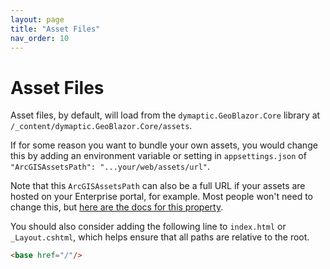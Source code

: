 ```yaml
---
layout: page
title: "Asset Files"
nav_order: 10
---
```


# Asset Files

Asset files, by default, will load from the `dymaptic.GeoBlazor.Core` library
at `/_content/dymaptic.GeoBlazor.Core/assets`.

If for some reason you want to bundle your own assets, you would change this by adding an environment variable or
setting
in `appsettings.json` of `"ArcGISAssetsPath": "...your/web/assets/url"`.

Note that this `ArcGISAssetsPath` can also be a full URL if your assets are hosted on your Enterprise portal, for
example.
Most people won't need to change this,
but [here are the docs for this property](https://developers.arcgis.com/javascript/latest/es-modules/#working-with-assets).

You should also consider adding the following line to `index.html` or `_Layout.cshtml`, which helps ensure that all
paths are relative to the root.

```html
<base href="/"/>
```